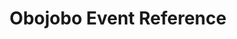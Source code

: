 ---
title: Obojobo Event Reference
redirect_to: "/releases/v5.0.1/developers/events/obojobo_events"
---